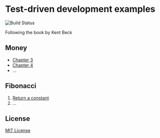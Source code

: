 # Test-driven development examples

![Build Status](https://img.shields.io/github/workflow/status/dmitrvk/tdd/ci?color=50c878&style=flat-square)

Following the book by Kent Beck

## Money

* [Chapter 3](https://github.com/dmitrvk/tdd/commit/58e368758efd3772040410fcd814de81063e9a0f)
* [Chapter 4](https://github.com/dmitrvk/tdd/commit/dba46704ccaa7f0426874ee4344f13fd16b7eaa0)
* ...

## Fibonacci

1. [Return a constant](https://github.com/dmitrvk/tdd/commit/fd0082ba91200e751a2b38a9c0b81f376b1d528c)
1. ...

## License

[MIT License](https://github.com/dmitrvk/tdd/blob/main/LICENSE)
